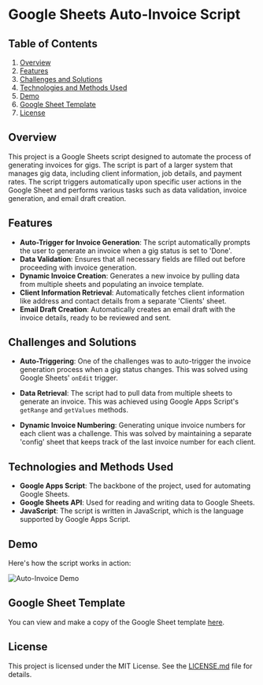 # Google Sheets Auto-Invoice Script

## Table of Contents
1. [Overview](#overview)
2. [Features](#features)
3. [Challenges and Solutions](#challenges-and-solutions)
4. [Technologies and Methods Used](#technologies-and-methods-used)
5. [Demo](#demo)
6. [Google Sheet Template](#google-sheet-template)
7. [License](#license)

## Overview

This project is a Google Sheets script designed to automate the process of generating invoices for gigs. The script is part of a larger system that manages gig data, including client information, job details, and payment rates. The script triggers automatically upon specific user actions in the Google Sheet and performs various tasks such as data validation, invoice generation, and email draft creation.

## Features

- **Auto-Trigger for Invoice Generation**: The script automatically prompts the user to generate an invoice when a gig status is set to 'Done'.
- **Data Validation**: Ensures that all necessary fields are filled out before proceeding with invoice generation.
- **Dynamic Invoice Creation**: Generates a new invoice by pulling data from multiple sheets and populating an invoice template.
- **Client Information Retrieval**: Automatically fetches client information like address and contact details from a separate 'Clients' sheet.
- **Email Draft Creation**: Automatically creates an email draft with the invoice details, ready to be reviewed and sent.

## Challenges and Solutions

- **Auto-Triggering**: One of the challenges was to auto-trigger the invoice generation process when a gig status changes. This was solved using Google Sheets' `onEdit` trigger.
  
- **Data Retrieval**: The script had to pull data from multiple sheets to generate an invoice. This was achieved using Google Apps Script's `getRange` and `getValues` methods.

- **Dynamic Invoice Numbering**: Generating unique invoice numbers for each client was a challenge. This was solved by maintaining a separate 'config' sheet that keeps track of the last invoice number for each client.

## Technologies and Methods Used

- **Google Apps Script**: The backbone of the project, used for automating Google Sheets.
- **Google Sheets API**: Used for reading and writing data to Google Sheets.
- **JavaScript**: The script is written in JavaScript, which is the language supported by Google Apps Script.

## Demo

Here's how the script works in action:

![Auto-Invoice Demo](./demo.gif)

## Google Sheet Template

You can view and make a copy of the Google Sheet template [here](your-google-sheet-link).

## License

This project is licensed under the MIT License. See the [LICENSE.md](LICENSE.md) file for details.

